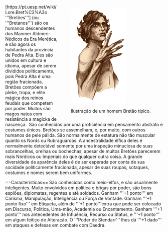 <!-- TITLE: Bretão -->
<!-- SUBTITLE: Os Manmer de Pedra Alta -->

<div style="float:right;">
	<figure>
		<p><img src="/uploads/racas/breton.png"
			height="300"
			alt="Bretão">
		<figcaption>Ilustração de um homem Bretão típico.</figcaption>
	</figure>
</div>
[https://pt.uesp.net/wiki/Lore:Bret%C3%A3o '''Bretões'''] (ou '''Bretanos''') são os humanos descendentes dos Manmer Aldmeri-Nédicos da Era Merética, e são agora os habitantes da província de Pedra Alta. Eles são unidos em cultura e idioma, apesar de serem divididos politicamente, pois Pedra Alta é uma região fracionada. Bretões compõem a plebe, tropa, e elite mágica dos reinos feudais que competem por poder. Muitos são magos natos com resistência a magicka de nascença.  São conhecidos por uma proficiência em pensamento abstrato e costumes únicos. Bretões se assemelham, e, por muito, com outros humanos de pele pálida. São normalmente de estatura não tão muscular quanto os Nords ou Rubraguardas. A ancestralidade élfica deles é normalmente detectável somente por uma inspeção minuciosa de suas sobrancelhas, orelhas ou bochechas, apesar de muitos Bretões parecerem mais Nórdicos ou Imperiais do que qualquer outra coisa. A grande diversidade da aparência deles é de ser esperada por conta de sua socidade politicamente fracionada, apesar de suas roupas, sotaques, costumes e nomes serem bem uniformes.

==Características==
São conhecidos como meio-elfos, e são usualmente inteligentes. Muito envolvidos em política e brigas por poder, são bons espiões, diplomatas, regentes e até soldados. Ganham '''+1 ponto''' em Carisma, Manipulação, Inteligência ou Força de Vontade. Ganham '''+1 ponto fixo''' em Etiqueta, além de '''+1 ponto'''extra que pode ser colocado em Discurso, Política, Uma-mão, Academia ou Encantamento. Ganham '''+1 ponto''' nos antecedentes de Influência, Recurso ou Status, e '''+1 ponto''' em algum feitiço de Alteração. O '''Poder de Stendarr''' lhes dá '''+1 dado''' em ataques e defesas em combate com Daedra.
